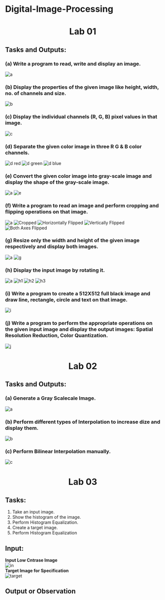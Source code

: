 # Digital-Image-Processing
# <p align='center'>Lab 01</p>
## Tasks and Outputs:
### (a) Write a program to read, write and display an image.
![a](https://github.com/Tanvir-Mahamood/Digital-Image-Processing/blob/main/lab01/road.jpg) 

### (b) Display the properties of the given image like height, width, no. of channels and size.
![b](https://github.com/Tanvir-Mahamood/Digital-Image-Processing/blob/main/lab01/b.jpg)

### (c) Display the individual channels (R, G, B) pixel values in that image. 
![c](https://github.com/Tanvir-Mahamood/Digital-Image-Processing/blob/main/lab01/c.jpg)

### (d) Separate the given color image in three R G & B color channels.
![d red](https://github.com/Tanvir-Mahamood/Digital-Image-Processing/blob/main/lab01/dr.png)
![d green](https://github.com/Tanvir-Mahamood/Digital-Image-Processing/blob/main/lab01/dg.png)
![d blue](https://github.com/Tanvir-Mahamood/Digital-Image-Processing/blob/main/lab01/db.png)


### (e) Convert the given color image into gray-scale image and display the shape of the gray-scale image.
![a](https://github.com/Tanvir-Mahamood/Digital-Image-Processing/blob/main/lab01/road.jpg) 
![e](https://github.com/Tanvir-Mahamood/Digital-Image-Processing/blob/main/lab01/e.png)

### (f) Write a program to read an image and perform cropping and flipping operations on that image.
![a](https://github.com/Tanvir-Mahamood/Digital-Image-Processing/blob/main/lab01/road.jpg) 
![Cropped](https://github.com/Tanvir-Mahamood/Digital-Image-Processing/blob/main/lab01/f_croped.png)
![Horizontally Flipped](https://github.com/Tanvir-Mahamood/Digital-Image-Processing/blob/main/lab01/f_hor_flip.png)
![Vertically Flipped](https://github.com/Tanvir-Mahamood/Digital-Image-Processing/blob/main/lab01/f_ver_flip.png)
![Both Axes Flipped](https://github.com/Tanvir-Mahamood/Digital-Image-Processing/blob/main/lab01/f_both_flip.png)


### (g) Resize only the width and height of the given image respectively and display both images.
![a](https://github.com/Tanvir-Mahamood/Digital-Image-Processing/blob/main/lab01/road.jpg) 
![g](https://github.com/Tanvir-Mahamood/Digital-Image-Processing/blob/main/lab01/g.png)


### (h) Display the input image by rotating it. 
![a](https://github.com/Tanvir-Mahamood/Digital-Image-Processing/blob/main/lab01/batman.jpg) 
![h1](https://github.com/Tanvir-Mahamood/Digital-Image-Processing/blob/main/lab01/h1.png)
![h2](https://github.com/Tanvir-Mahamood/Digital-Image-Processing/blob/main/lab01/h2.png)
![h3](https://github.com/Tanvir-Mahamood/Digital-Image-Processing/blob/main/lab01/h3.png)

### (i) Write a program to create a 512X512 full black image and draw line, rectangle, circle and text on that image.
![i](https://github.com/Tanvir-Mahamood/Digital-Image-Processing/blob/main/lab01/i.png)


### (j) Write a program to perform the appropriate operations on the given input image and display the output images: Spatial Resolution Reduction, Color Quantization.
![j](https://github.com/Tanvir-Mahamood/Digital-Image-Processing/blob/main/lab01/j.png)

# <p align='center'>Lab 02</p>
## Tasks and Outputs:
### (a) Generate a Gray Scalecale Image.
![a](https://github.com/Tanvir-Mahamood/Digital-Image-Processing/blob/main/lab02/0.jpg)
### (b) Perform different types of Interpolation to increase dize and display them.
![b](https://github.com/Tanvir-Mahamood/Digital-Image-Processing/blob/main/lab02/1.png)
### (c) Perform Bilinear Interpolation manually.
![c](https://github.com/Tanvir-Mahamood/Digital-Image-Processing/blob/main/lab02/2.jpg) 


# <p align='center'>Lab 03</p>
## Tasks:
1. Take an input image.
2. Show the histogram of the image.
3. Perform Histogram Equalization.
4. Create a target image.
5. Perform Histogram Equalization

## Input:
**Input Low Cntrase Image** <br>
![in](https://github.com/Tanvir-Mahamood/Digital-Image-Processing/blob/main/lab3/Low%20Contrast.png) <br>
**Target Image for Specification** <br>
![target](https://github.com/Tanvir-Mahamood/Digital-Image-Processing/blob/main/lab3/mask4.jpg)

## Output or Observation
